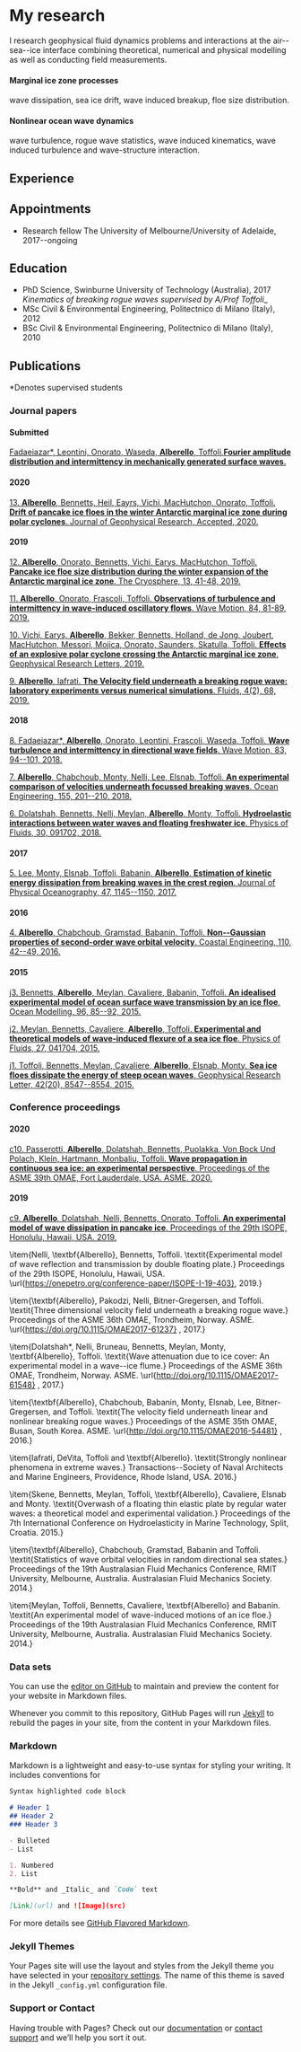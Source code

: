 # My research

I research geophysical fluid dynamics problems and interactions at the air--sea--ice interface combining theoretical, numerical and physical modelling as well as conducting field measurements.

#### Marginal ice zone processes
wave dissipation, sea ice drift, wave induced breakup, floe size distribution.

#### Nonlinear ocean wave dynamics
wave turbulence, rogue wave statistics, wave induced kinematics, wave induced turbulence and wave-structure interaction.

## Experience

## Appointments
- Research fellow The University of Melbourne/University of Adelaide, 2017--ongoing

## Education
- PhD Science, Swinburne University of Technology (Australia), 2017
__Kinematics of breaking rogue waves_ supervised by A/Prof Toffoli__
- MSc Civil & Environmental Engineering, Politectnico di Milano (Italy), 2012
- BSc Civil & Environmental Engineering, Politectnico di Milano (Italy), 2010

## Publications

*Denotes supervised students

### Journal papers

#### Submitted

[Fadaeiazar*, Leontini, Onorato, Waseda, **Alberello**, Toffoli.__Fourier amplitude distribution and intermittency in mechanically generated surface waves__.]()

#### 2020

[13. **Alberello**, Bennetts, Heil, Eayrs, Vichi, MacHutchon, Onorato, Toffoli. __Drift of pancake ice floes in the winter Antarctic marginal ice zone during polar cyclones__. Journal of Geophysical Research, Accepted, 2020.](https://agupubs.onlinelibrary.wiley.com/doi/10.1029/2019JC015418)

#### 2019

[12. **Alberello**, Onorato, Bennetts, Vichi, Earys, MacHutchon, Toffoli. __Pancake ice floe size distribution during the winter expansion of the Antarctic marginal ice zone__. The Cryosphere, 13, 41-48, 2019.](https://doi.org/10.5194/tc-13-41-2019)

[11. **Alberello**, Onorato, Frascoli, Toffoli. __Observations of turbulence and intermittency in wave-induced oscillatory flows__. Wave Motion, 84, 81-89, 2019.](https://doi.org/10.1016/j.wavemoti.2018.10.003)

[10. Vichi, Earys, **Alberello**, Bekker, Bennetts, Holland, de Jong, Joubert, MacHutchon, Messori, Mojica, Onorato, Saunders, Skatulla, Toffoli. __Effects of an explosive polar cyclone crossing the Antarctic marginal ice zone__. Geophysical Research Letters, 2019.](https://doi.org/10.1029/2019GL082457)

[9. **Alberello**, Iafrati. __The Velocity field underneath a breaking rogue wave: laboratory experiments versus numerical simulations__. Fluids, 4(2), 68, 2019.](https://doi.org/10.3390/fluids4020068)

#### 2018

[8. Fadaeiazar*, **Alberello**, Onorato, Leontini, Frascoli, Waseda, Toffoli. __Wave turbulence and intermittency in directional wave fields__. Wave Motion, 83, 94--101, 2018.](https://doi.org/10.1016/j.wavemoti.2018.09.002)

[7. **Alberello**, Chabchoub, Monty, Nelli, Lee, Elsnab, Toffoli. __An experimental comparison of velocities underneath focussed breaking waves__. Ocean Engineering, 155, 201--210, 2018.](https://doi.org/10.1016/j.oceaneng.2018.02.049)

[6. Dolatshah, Bennetts, Nelli, Meylan, **Alberello**, Monty, Toffoli. __Hydroelastic interactions between water waves and floating freshwater ice__. Physics of Fluids, 30, 091702, 2018.](https://doi.org/10.1063/1.5050262)

#### 2017

[5. Lee, Monty, Elsnab, Toffoli, Babanin, **Alberello**. __Estimation of kinetic energy dissipation from breaking waves in the crest region__. Journal of Physical Oceanography, 47, 1145--1150, 2017.](https://doi.org/10.1175/JPO-D-16-0273.1)

#### 2016

[4. **Alberello**, Chabchoub, Gramstad, Babanin, Toffoli. __Non--Gaussian properties of second-order wave orbital velocity__. Coastal Engineering, 110, 42--49, 2016.](https://doi.org/10.1016/j.coastaleng.2016.01.001)

#### 2015

[j3. Bennetts, **Alberello**, Meylan, Cavaliere, Babanin, Toffoli. __An idealised experimental model of ocean surface wave transmission by an ice floe__. Ocean Modelling, 96, 85--92, 2015.](https://doi.org/10.1016/j.ocemod.2015.03.001)

[j2. Meylan, Bennetts, Cavaliere, **Alberello**, Toffoli. __Experimental and theoretical models of wave-induced flexure of a sea ice floe__. Physics of Fluids, 27, 041704, 2015.](https://doi.org/10.1063/1.4916573)

[j1. Toffoli, Bennetts, Meylan, Cavaliere, **Alberello**, Elsnab, Monty. __Sea ice floes dissipate the energy of steep ocean waves__. Geophysical Research Letter, 42(20), 8547--8554, 2015.](https://doi.org/10.1002/2015GL065937)

### Conference proceedings

#### 2020

[c10. Passerotti, **Alberello**, Dolatshah, Bennetts, Puolakka, Von Bock Und Polach, Klein, Hartmann, Monbaliu, Toffoli. __Wave propagation in continuous sea ice: an experimental perspective__. Proceedings of the ASME 39th OMAE, Fort Lauderdale, USA. ASME. 2020.]()

#### 2019

[c9. **Alberello**, Dolatshah, Nelli, Bennetts, Onorato, Toffoli. __An experimental model of wave dissipation in pancake ice__. Proceedings of the 29th ISOPE, Honolulu, Hawaii, USA. 2019.](https://www.onepetro.org/conference-paper/ISOPE-I-19-239)

\item{Nelli, \textbf{Alberello}, Bennetts, Toffoli. \textit{Experimental model of wave reflection and transmission by double floating plate.} Proceedings of the 29th ISOPE, Honolulu, Hawaii, USA. \url{https://onepetro.org/conference-paper/ISOPE-I-19-403}, 2019.}

\item{\textbf{Alberello}, Pakodzi, Nelli, Bitner-Gregersen, and Toffoli. \textit{Three dimensional velocity field underneath a breaking rogue wave.} Proceedings of the ASME 36th OMAE, Trondheim, Norway. ASME. \url{https://doi.org/10.1115/OMAE2017-61237} , 2017.}

\item{Dolatshah*, Nelli, Bruneau, Bennetts, Meylan, Monty, \textbf{Alberello}, Toffoli. \textit{Wave attenuation due to ice cover: An experimental model in a wave--ice flume.} Proceedings of the ASME 36th OMAE, Trondheim, Norway. ASME. \url{http://doi.org/10.1115/OMAE2017-61548} , 2017.}

\item{\textbf{Alberello}, Chabchoub, Babanin, Monty, Elsnab, Lee, Bitner-Gregersen, and Toffoli. \textit{The velocity field underneath linear and nonlinear breaking rogue waves.} Proceedings of the ASME 35th OMAE, Busan, South Korea. ASME. \url{http://doi.org/10.1115/OMAE2016-54481} , 2016.}

\item{Iafrati, DeVita, Toffoli and \textbf{Alberello}. \textit{Strongly nonlinear phenomena in extreme waves.} Transactions--Society of Naval Architects and Marine Engineers, Providence, Rhode Island, USA. 2016.}

\item{Skene, Bennetts, Meylan, Toffoli, \textbf{Alberello}, Cavaliere, Elsnab and Monty. \textit{Overwash of a floating thin elastic plate by regular water waves: a theoretical model and experimental validation.} Proceedings of the 7th International Conference on Hydroelasticity in Marine Technology, Split, Croatia. 2015.}

\item{\textbf{Alberello}, Chabchoub, Gramstad, Babanin and Toffoli. \textit{Statistics of wave orbital velocities in random directional sea states.} Proceedings of the 19th Australasian Fluid Mechanics Conference, RMIT University, Melbourne, Australia. Australasian Fluid Mechanics Society. 2014.}

\item{Meylan, Toffoli, Bennetts, Cavaliere, \textbf{Alberello} and Babanin. \textit{An experimental model of wave-induced motions of an ice floe.} Proceedings of the 19th Australasian Fluid Mechanics Conference, RMIT University, Melbourne, Australia. Australasian Fluid Mechanics Society. 2014.}

### Data sets





You can use the [editor on GitHub](https://github.com/alberto-alberello/research/edit/master/README.md) to maintain and preview the content for your website in Markdown files.

Whenever you commit to this repository, GitHub Pages will run [Jekyll](https://jekyllrb.com/) to rebuild the pages in your site, from the content in your Markdown files.

### Markdown

Markdown is a lightweight and easy-to-use syntax for styling your writing. It includes conventions for

```markdown
Syntax highlighted code block

# Header 1
## Header 2
### Header 3

- Bulleted
- List

1. Numbered
2. List

**Bold** and _Italic_ and `Code` text

[Link](url) and ![Image](src)
```

For more details see [GitHub Flavored Markdown](https://guides.github.com/features/mastering-markdown/).

### Jekyll Themes

Your Pages site will use the layout and styles from the Jekyll theme you have selected in your [repository settings](https://github.com/alberto-alberello/research/settings). The name of this theme is saved in the Jekyll `_config.yml` configuration file.

### Support or Contact

Having trouble with Pages? Check out our [documentation](https://help.github.com/categories/github-pages-basics/) or [contact support](https://github.com/contact) and we’ll help you sort it out.

